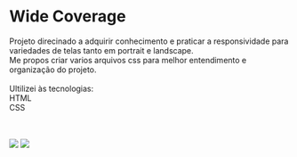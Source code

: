<h1>Wide Coverage</h1>
</h1>
<p>
  Projeto direcinado a adquirir conhecimento e praticar a responsividade para variedades de telas tanto em portrait e landscape.
  <br>
  Me propos criar varios arquivos css para melhor entendimento e organização do projeto. 
  <br>
  <br>
  Ultilizei às tecnologias:
  <br>
  HTML
  <br>
  CSS
</p>
<br>
<br>
<img src="https://github.com/AlanGomes-Dev/Wide-Coverage/blob/main/screen1.png?raw=true"/>
<img src="https://github.com/AlanGomes-Dev/Wide-Coverage/blob/main/screen2.png?raw=true">
